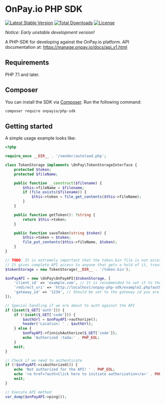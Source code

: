 # OnPay.io PHP SDK

[![Latest Stable Version](https://poser.pugx.org/onpayio/php-sdk/v/stable)](https://packagist.org/packages/onpayio/php-sdk)
[![Total Downloads](https://poser.pugx.org/onpayio/php-sdk/downloads)](https://packagist.org/packages/onpayio/php-sdk)
[![License](https://poser.pugx.org/onpayio/php-sdk/license)](https://packagist.org/packages/onpayio/php-sdk)

*Notice: Early unstable development version!*

A PHP-SDK for developing against the OnPay.io platform.
API documentation at: https://manage.onpay.io/docs/api_v1.html 

## Requirements

PHP 7.1 and later.

## Composer

You can install the SDK via [Composer](https://getcomposer.org/). Run the following command:
```bash
composer require onpayio/php-sdk
```

## Getting started
A simple usage example looks like:

```php
<?php

require_once __DIR__ . '/vendor/autoload.php';

class TokenStorage implements \OnPay\TokenStorageInterface {
    protected $token;
    protected $fileName;

    public function __construct($filename) {
        $this->fileName = $filename;
        if (file_exists($filename)) {
            $this->token = file_get_contents($this->fileName);
        }
    }

    public function getToken(): ?string {
        return $this->token;
    }

    public function saveToken(string $token) {
        $this->token = $token;
        file_put_contents($this->fileName, $token);
    }
}

// TODO: It is extremely important that the token.bin file is not accessible from the internet.
// It gives complete API access to anyone that gets a hold of it, treat it like a database password!
$tokenStorage = new TokenStorage(__DIR__ . '/token.bin');

$onPayAPI = new \OnPay\OnPayAPI($tokenStorage, [
    'client_id' => 'example.com', // It is recommended to set it to the domain name the integration resides on
    'redirect_uri' => 'http://localhost/onpay-php-sdk/example2.php?auth',
    'gateway_id' => '1234', // Should be set to the gateway id you are integrating with
]);

// Special handling if we are about to auth against the API
if (isset($_GET['auth'])) {
    if (!isset($_GET['code'])) {
        $authUrl = $onPayAPI->authorize();
        header('Location: ' . $authUrl);
    } else {
        $onPayAPI->finnishAuthorize($_GET['code']);
        echo 'Authorized :tada:' . PHP_EOL;
    }
    exit;
}

// Check if we need to authenticate
if (!$onPayAPI->isAuthorized()) {
    echo 'Not authorized for the API! ' . PHP_EOL;
    echo '<a href=?auth>Click here to initiate authorization</a>' . PHP_EOL;
    exit;
}

// Execute API method
var_dump($onPayAPI->ping());

```

